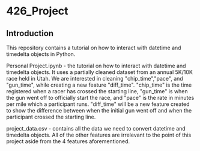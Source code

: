 # 426_Project

## Introduction
This repository contains a tutorial on how to interact with datetime and timedelta objects in Python.

Personal Project.ipynb - the tutorial on how to interact with datetime and timedelta objects. It uses a partially cleaned dataset from an annual 5K/10K race held in Utah. We are interested in cleaning "chip_time","pace", and "gun_time", while creating a new feature "diff_time". "chip_time" is the time registered when a racer has crossed the starting line, "gun_time" is when the gun went off to officially start the race, and "pace" is the rate in minutes per mile which a participant runs. "diff_time" will be a new feature created to show the difference between when the initial gun went off and when the participant crossed the starting line.

project_data.csv - contains all the data we need to convert datetime and timedelta objects. All of the other features are irrelevant to the point of this project aside from the 4 features aforementioned.
